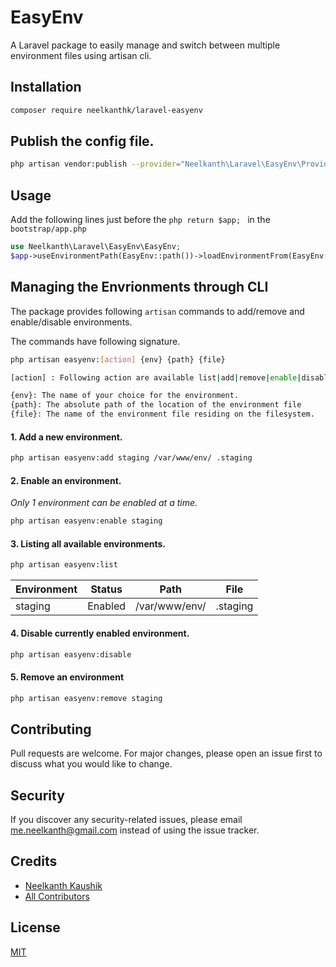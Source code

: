 # EasyEnv

A Laravel package to easily manage and switch between multiple environment files using artisan cli.

## Installation
```bash
composer require neelkanthk/laravel-easyenv
```
## Publish the config file.

```bash
php artisan vendor:publish --provider="Neelkanth\Laravel\EasyEnv\Providers\EasyEnvServiceProvider" --tag="config"
```

## Usage

Add the following lines just before the ```php return $app; ``` in the ``` bootstrap/app.php```

```php
use Neelkanth\Laravel\EasyEnv\EasyEnv;
$app->useEnvironmentPath(EasyEnv::path())->loadEnvironmentFrom(EasyEnv::file());
```

## Managing the Envrionments through CLI

The package provides following ```artisan``` commands to add/remove and enable/disable environments.

The commands have following signature.
```bash
php artisan easyenv:[action] {env} {path} {file}
```

```bash
[action] : Following action are available list|add|remove|enable|disable
````

```bash
{env}: The name of your choice for the environment.
{path}: The absolute path of the location of the environment file
{file}: The name of the environment file residing on the filesystem.
```

#### 1. Add a new environment.

```bash
php artisan easyenv:add staging /var/www/env/ .staging
```
#### 2. Enable an environment. 
_Only 1 environment can be enabled at a time._
```bash
php artisan easyenv:enable staging
```

#### 3. Listing all available environments.

```bash
php artisan easyenv:list
```
| Environment | Status  | Path          | File     |
|-------------|---------|---------------|----------|
| staging     | Enabled | /var/www/env/ | .staging |


#### 4. Disable currently enabled environment.

```bash
php artisan easyenv:disable
```

#### 5. Remove an environment

```bash
php artisan easyenv:remove staging
```

## Contributing
Pull requests are welcome. For major changes, please open an issue first to discuss what you would like to change.

## Security
If you discover any security-related issues, please email me.neelkanth@gmail.com instead of using the issue tracker.

## Credits

- [Neelkanth Kaushik](https://github.com/username)
- [All Contributors](../../contributors)

## License
[MIT](https://choosealicense.com/licenses/mit/)